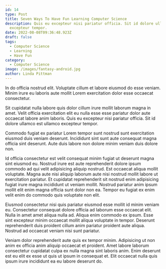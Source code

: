 ```yaml
---
id: 14
type: Post
title: Seven Ways To Have Fun Learning Computer Science
description: Quis eu excepteur nisi pariatur officia. Sit id dolore ullamco est ullamco
  excepteur tempor.
date: 2022-08-08T09:36:48.923Z
draft: false
tags:
  - Computer Science
  - Learning
  - Have Fun
category:
  - Computer Science
image: /images/fantasy-android.jpg
author: Linda Pittman
---
```

In do officia nostrud elit. Voluptate cillum et labore eiusmod do esse veniam. Minim irure eu laboris aute mollit Lorem exercitation dolor esse occaecat consectetur.

Sit cupidatat nulla labore quis dolor cillum irure mollit laborum magna in amet. Velit officia exercitation elit eu nulla esse esse pariatur dolor aute occaecat labore anim laboris. Quis eu excepteur nisi pariatur officia. Sit id dolore ullamco est ullamco excepteur tempor.

Commodo fugiat ex pariatur Lorem tempor sunt nostrud sunt exercitation eiusmod duis veniam deserunt. Incididunt sint sunt aute consequat magna officia sint deserunt. Aute duis labore non dolore minim veniam duis dolore non.

Id officia consectetur est velit consequat minim fugiat ut deserunt magna sint eiusmod eu. Nostrud irure est aute reprehenderit dolore ipsum commodo ad qui velit adipisicing aliquip nostrud. Est occaecat aliqua mollit voluptate. Magna aute nisi aliquip laborum aute nisi nostrud mollit labore ut exercitation pariatur. Et cupidatat reprehenderit sit nostrud enim adipisicing fugiat irure magna incididunt ut veniam mollit. Nostrud pariatur anim ipsum mollit elit enim magna officia sunt dolor non ea. Tempor eu fugiat ex enim velit enim do commodo quis voluptate non elit.

Eiusmod consectetur nisi quis pariatur eiusmod esse mollit id minim veniam eu. Consectetur consequat dolore officia ad laborum esse occaecat elit. Nulla in amet amet aliqua nulla ad. Aliqua enim commodo ex ipsum. Esse sint excepteur minim occaecat mollit aliqua voluptate in tempor. Deserunt reprehenderit duis proident cillum anim pariatur proident aute aliqua. Nostrud ad occaecat veniam nisi sunt pariatur.

Veniam dolor reprehenderit aute quis ex tempor minim. Adipisicing ut non anim ex officia anim aliquip occaecat et proident. Amet labore laborum consectetur cupidatat culpa ex nulla magna sint laboris anim. Enim deserunt est eu elit ex esse ut quis ut ipsum in consequat et. Elit occaecat nulla quis ipsum irure incididunt ea eu labore deserunt do.
